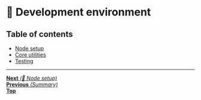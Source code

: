 # 🤖 Development environment

## Table of contents

- [Node setup](node_setup.md)
- [Core utilities](core_utilities.md)
- [Testing](testing.md)

<hr>

[**Next** _(🤖 Node setup)_](node_setup.md)\
[**Previous** _(Summary)_](../summary.md)\
[**Top**](../../README.md#table-of-contents)
